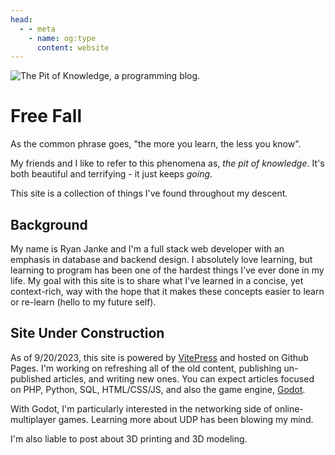 ```yaml
---
head:
  - - meta
    - name: og:type
      content: website
---
```


![The Pit of Knowledge, a programming blog.](/thepitofknowledge-header.webp)

# Free Fall
As the common phrase goes, "the more you learn, the less you know".

My friends and I like to refer to this phenomena as, *the pit of knowledge*. It's both beautiful and terrifying - it just keeps *going*.

This site is a collection of things I've found throughout my descent.

## Background
My name is Ryan Janke and I'm a full stack web developer with an emphasis in database and backend design. I absolutely love learning, but learning to program has been one of the hardest things I've ever done in my life. My goal with this site is to share what I've learned in a concise, yet context-rich, way with the hope that it makes these concepts easier to learn or re-learn (hello to my future self).

## Site Under Construction
As of 9/20/2023, this site is powered by [VitePress](https://vitepress.dev/) and hosted on Github Pages. I'm working on refreshing all of the old content, publishing un-published articles, and writing new ones. You can expect articles focused on PHP, Python, SQL, HTML/CSS/JS, and also the game engine, [Godot](https://godotengine.org/).

With Godot, I'm particularly interested in the networking side of online-multiplayer games. Learning more about UDP has been blowing my mind.

I'm also liable to post about 3D printing and 3D modeling.